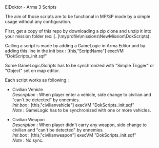 ElDoktor - Arma 3 Scripts

The aim of those scripts are to be functional in MP/SP mode by a simple usage without any configuration.

First, get a copy of this repo by downloading a zip clone and unzip it into your mission folder (ex: [..]\myprofile\missions\NewMission\DokScripts).

Calling a script is made by adding a GameLogic in Arma Editor and by adding this line in the init box :
[this,"ScriptName"] execVM "DokScripts\_init.sqf"

Some GameLogic/Scripts has to be synchronized with "Simple Trigger" or "Object" set on map editor.

Each script works as following :

- Civilian Vehicle<br/>
*Description* : When player enter a vehicle, side change to civilian and "can't be detected" by ennemies.<br/>
*Init box* : [this,"civilianvehicle"] execVM "DokScripts\_init.sqf"<br/>
*Note* : GameLogic has to be synchronized with one or more vehicles.

- Civilian Weapon<br/>
*Description* : When player didn't carry any weapon, side change to civilian and "can't be detected" by ennemies.<br/>
*Init box* : [this,"civilianweapon"] execVM "DokScripts\_init.sqf"<br/>
*Note* : No sync.

